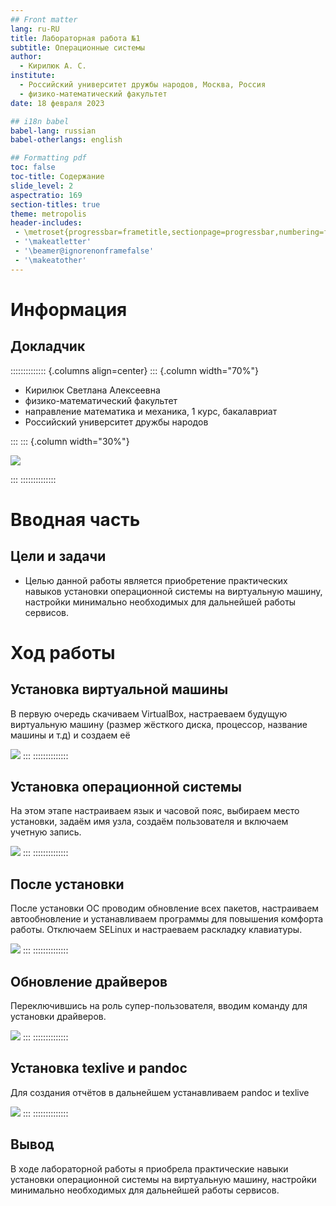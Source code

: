 ```yaml
---
## Front matter
lang: ru-RU
title: Лабораторная работа №1
subtitle: Операционные системы
author:
  - Кирилюк А. С.
institute:
  - Российский университет дружбы народов, Москва, Россия
  - физико-математический факультет
date: 18 февраля 2023

## i18n babel
babel-lang: russian
babel-otherlangs: english

## Formatting pdf
toc: false
toc-title: Содержание
slide_level: 2
aspectratio: 169
section-titles: true
theme: metropolis
header-includes:
 - \metroset{progressbar=frametitle,sectionpage=progressbar,numbering=fraction}
 - '\makeatletter'
 - '\beamer@ignorenonframefalse'
 - '\makeatother'
---
```


# Информация

## Докладчик

:::::::::::::: {.columns align=center}
::: {.column width="70%"}

  * Кирилюк Светлана Алексеевна
  * физико-математический факультет
  * направление математика и механика, 1 курс, бакалавриат
  * Российский университет дружбы народов

:::
::: {.column width="30%"}

![](./image/kulyabov.jpg)

:::
::::::::::::::

# Вводная часть

## Цели и задачи

- Целью данной работы является приобретение практических навыков установки операционной системы на виртуальную машину, настройки минимально необходимых для дальнейшей работы сервисов.

# Ход работы

## Установка виртуальной машины

В первую очередь скачиваем VirtualBox, настраеваем будущую виртуальную машину (размер жёсткого диска, процессор, название машины и т.д) и создаем её

![](./image/fig3.png)
:::
::::::::::::::

## Установка операционной системы

На этом этапе настраиваем язык и часовой пояс, выбираем место установки, задаём имя узла, создаём пользователя и включаем учетную запись.

![](./image/fig11.png)
:::
::::::::::::::

## После установки

После установки ОС проводим обновление всех пакетов, настраиваем автообновление и устанавливаем программы для повышения комфорта работы. Отключаем SELinux и настраеваем раскладку клавиатуры.

![](./image/fig13.png)
:::
::::::::::::::

## Обновление драйверов

Переключившись на роль супер-пользователя, вводим команду для установки драйверов.

![](./image/fig18.png)
:::
::::::::::::::

## Установка texlive и pandoc

Для создания отчётов в дальнейшем устанавливаем pandoc и texlive

![](./image/fig21.png)
:::
::::::::::::::

## Вывод

В ходе лабораторной работы я приобрела практические навыки установки операционной системы на виртуальную машину, настройки минимально необходимых для дальнейшей работы сервисов.


